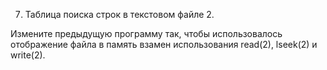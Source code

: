 7. 	Таблица поиска строк в текстовом файле 2.

Измените предыдущую программу так, чтобы использовалось отображение файла в память взамен использования read(2), lseek(2) и write(2).

